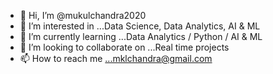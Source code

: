 - 👋 Hi, I’m @mukulchandra2020
- 👀 I’m interested in ...Data Science, Data Analytics, AI & ML 
- 🌱 I’m currently learning ...Data Analytics / Python / AI & ML 
- 💞️ I’m looking to collaborate on ...Real time projects
- 📫 How to reach me ...mklchandra@gmail.com

<!---
mukulchandra2020/mukulchandra2020 is a ✨ special ✨ repository because its `README.md` (this file) appears on your GitHub profile.
You can click the Preview link to take a look at your changes.
--->
